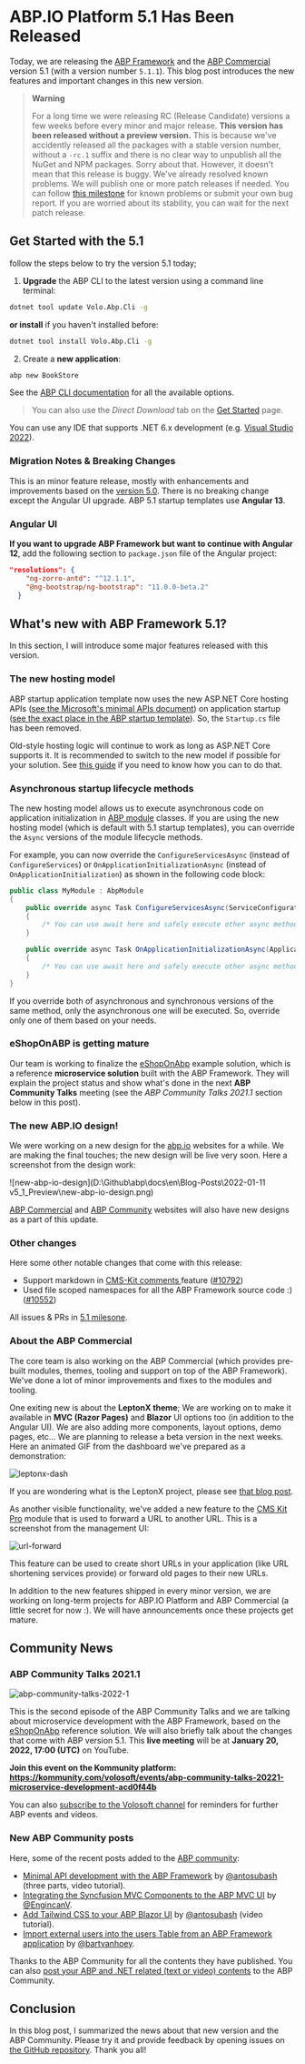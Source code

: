 # ABP.IO Platform 5.1 Has Been Released

Today, we are releasing the [ABP Framework](https://abp.io/) and the [ABP Commercial](https://commercial.abp.io/) version 5.1 (with a version number `5.1.1`). This blog post introduces the new features and important changes in this new version.

> **Warning**
>
> For a long time we were releasing RC (Release Candidate) versions a few weeks before every minor and major release. **This version has been released without a preview version.** This is because we've accidently released all the packages with a stable version number, without a `-rc.1` suffix and there is no clear way to unpublish all the NuGet and NPM packages. Sorry about that. However, it doesn't mean that this release is buggy. We've already resolved known problems. We will publish one or more patch releases if needed. You can follow [this milestone](https://github.com/abpframework/abp/milestone/64?closed=1) for known problems or submit your own bug report. If you are worried about its stability, you can wait for the next patch release.

## Get Started with the 5.1

follow the steps below to try the version 5.1 today;

1) **Upgrade** the ABP CLI to the latest version using a command line terminal:

````bash
dotnet tool update Volo.Abp.Cli -g
````

**or install** if you haven't installed before:

````bash
dotnet tool install Volo.Abp.Cli -g
````

2) Create a **new application**:

````bash
abp new BookStore
````

See the [ABP CLI documentation](https://docs.abp.io/en/abp/latest/CLI) for all the available options.

> You can also use the *Direct Download* tab on the [Get Started](https://abp.io/get-started) page.

You can use any IDE that supports .NET 6.x development (e.g. [Visual Studio 2022](https://visualstudio.microsoft.com/downloads/)).

### Migration Notes & Breaking Changes

This is an minor feature release, mostly with enhancements and improvements based on the [version 5.0](https://blog.abp.io/abp/ABP-IO-Platform-5-0-Final-Has-Been-Released). There is no breaking change except the Angular UI upgrade. ABP 5.1 startup templates use **Angular 13**.

### Angular UI

**If you want to upgrade ABP Framework but want to continue with Angular 12**, add the following section to `package.json` file of the Angular project:

````json
"resolutions": {
    "ng-zorro-antd": "^12.1.1",
    "@ng-bootstrap/ng-bootstrap": "11.0.0-beta.2"
  }
````

## What's new with ABP Framework 5.1?

In this section, I will introduce some major features released with this version.

### The new hosting model

ABP startup application template now uses the new ASP.NET Core hosting APIs ([see the Microsoft's minimal APIs document](https://docs.microsoft.com/en-us/aspnet/core/fundamentals/minimal-apis?view=aspnetcore-6.0)) on application startup ([see the exact place in the ABP startup template](https://github.com/abpframework/abp/blob/46cdfbe7b06c93690181633be4e96bf62e7f34e2/templates/app/aspnet-core/src/MyCompanyName.MyProjectName.Web/Program.cs#L33-L40)). So, the `Startup.cs` file has been removed.

Old-style hosting logic will continue to work as long as ASP.NET Core supports it. It is recommended to switch to the new model if possible for your solution. See [this guide](https://docs.abp.io/en/abp/latest/Migration-Guides/Upgrading-Startup-Template) if you need to know how you can to do that.

### Asynchronous startup lifecycle methods

The new hosting model allows us to execute asynchronous code on application initialization in [ABP module](https://docs.abp.io/en/abp/latest/Module-Development-Basics) classes. If you are using the new hosting model (which is default with 5.1 startup templates), you can override the `Async` versions of the module lifecycle methods.

For example, you can now override the `ConfigureServicesAsync` (instead of `ConfigureServices`) or `OnApplicationInitializationAsync` (instead of `OnApplicationInitialization`) as shown in the following code block:

````csharp
public class MyModule : AbpModule
{
    public override async Task ConfigureServicesAsync(ServiceConfigurationContext context)
    {
        /* You can use await here and safely execute other async methods */
    }

    public override async Task OnApplicationInitializationAsync(ApplicationInitializationContext context)
    {
        /* You can use await here and safely execute other async methods */
    }
}
````

If you override both of asynchronous and synchronous versions of the same method, only the asynchronous one will be executed. So, override only one of them based on your needs.

### eShopOnABP is getting mature

Our team is working to finalize the [eShopOnAbp](https://github.com/abpframework/eShopOnAbp) example solution, which is a reference **microservice solution** built with the ABP Framework. They will explain the project status and show what's done in the next **ABP Community Talks** meeting (see the *ABP Community Talks 2021.1* section below in this post).

### The new ABP.IO design!

We were working on a new design for the [abp.io](https://abp.io/) websites for a while. We are making the final touches; the new design will be live very soon. Here a screenshot from the design work:

![new-abp-io-design](D:\Github\abp\docs\en\Blog-Posts\2022-01-11 v5_1_Preview\new-abp-io-design.png)

[ABP Commercial](https://commercial.abp.io/) and [ABP Community](https://community.abp.io/) websites will also have new designs as a part of this update.

### Other changes

Here some other notable changes that come with this release:

* Support markdown in [CMS-Kit comments ](https://docs.abp.io/en/abp/latest/Modules/Cms-Kit/Comments)feature ([#10792](https://github.com/abpframework/abp/pull/10792))
* Used file scoped namespaces for all the ABP Framework source code :) ([#10552](https://github.com/abpframework/abp/pull/10696))

All issues & PRs in [5.1 milesone](https://github.com/abpframework/abp/milestone/60?closed=1).

### About the ABP Commercial

The core team is also working on the ABP Commercial (which provides pre-built modules, themes, tooling and support on top of the ABP Framework). We've done a lot of minor improvements and fixes to the modules and tooling.

One exiting new is about the **LeptonX theme**; We are working on to make it available in **MVC (Razor Pages)** and **Blazor** UI options too (in addition to the Angular UI). We are also adding more components, layout options, demo pages, etc... We are planning to release a beta version in the next weeks. Here an animated GIF from the dashboard we've prepared as a demonstration:

![leptonx-dash](leptonx-dash.gif)

If you are wondering what is the LeptonX project, please see [that blog post](https://blog.abp.io/abp/LeptonX-Theme-for-ABP-Framework-Alpha-Release).

As another visible functionality, we've added a new feature to the [CMS Kit Pro](https://docs.abp.io/en/commercial/latest/modules/cms-kit/index) module that is used to forward a URL to another URL. This is a screenshot from the management UI:

![url-forward](url-forward.png)

This feature can be used to create short URLs in your application (like URL shortening services provide) or forward old pages to their new URLs.

In addition to the new features shipped in every minor version, we are working on long-term projects for ABP.IO Platform and ABP Commercial (a little secret for now :). We will have announcements once these projects get mature.

## Community News

### ABP Community Talks 2021.1

![abp-community-talks-2022-1](abp-community-talks-2022-1.png)

This is the second episode of the ABP Community Talks and we are talking about microservice development with the ABP Framework, based on the [eShopOnAbp](https://github.com/abpframework/eShopOnAbp) reference solution. We will also briefly talk about the changes that come with ABP version 5.1. This **live meeting** will be at **January 20, 2022, 17:00 (UTC)** on YouTube.

**Join this event on the Kommunity platform: https://kommunity.com/volosoft/events/abp-community-talks-20221-microservice-development-acd0f44b**

You can also [subscribe to the Volosoft channel](https://www.youtube.com/channel/UCO3XKlpvq8CA5MQNVS6b3dQ) for reminders for further ABP events and videos.

### New ABP Community posts

Here, some of the recent posts added to the [ABP community](https://community.abp.io/):

* [Minimal API development with the ABP Framework](https://community.abp.io/articles/minimal-api-with-abp-hello-world-part-1-sg5i44p8) by [@antosubash](https://github.com/antosubash) (three parts, video tutorial).
* [Integrating the Syncfusion MVC Components to the ABP MVC UI](https://community.abp.io/articles/integrating-the-syncfusion-mvc-components-to-the-abp-mvc-ui-0gpkr1if) by [@EngincanV](https://github.com/EngincanV).
* [Add Tailwind CSS to your ABP Blazor UI](https://community.abp.io/articles/add-tailwindcss-to-your-abp-blazor-ui-vidiwzcy) by [@antosubash](https://github.com/antosubash) (video tutorial).
* [Import external users into the users Table from an ABP Framework application](https://community.abp.io/articles/import-external-users-into-the-users-table-from-an-abp-framework-application-7lnyw415) by [@bartvanhoey](https://github.com/bartvanhoey).

Thanks to the ABP Community for all the contents they have published. You can also [post your ABP and .NET related (text or video) contents](https://community.abp.io/articles/submit) to the ABP Community.

## Conclusion

In this blog post, I summarized the news about that new version and the ABP Community. Please try it and provide feedback by opening issues on [the GitHub repository](https://github.com/abpframework/abp). Thank you all!
